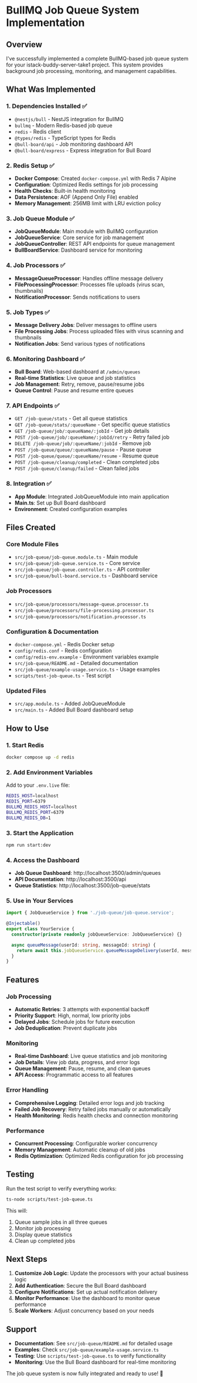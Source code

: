 # BullMQ Job Queue System Implementation

## Overview

I've successfully implemented a complete BullMQ-based job queue system for your istack-buddy-server-take1 project. This system provides background job processing, monitoring, and management capabilities.

## What Was Implemented

### 1. Dependencies Installed ✅

- `@nestjs/bull` - NestJS integration for BullMQ
- `bullmq` - Modern Redis-based job queue
- `redis` - Redis client
- `@types/redis` - TypeScript types for Redis
- `@bull-board/api` - Job monitoring dashboard API
- `@bull-board/express` - Express integration for Bull Board

### 2. Redis Setup ✅

- **Docker Compose**: Created `docker-compose.yml` with Redis 7 Alpine
- **Configuration**: Optimized Redis settings for job processing
- **Health Checks**: Built-in health monitoring
- **Data Persistence**: AOF (Append Only File) enabled
- **Memory Management**: 256MB limit with LRU eviction policy

### 3. Job Queue Module ✅

- **JobQueueModule**: Main module with BullMQ configuration
- **JobQueueService**: Core service for job management
- **JobQueueController**: REST API endpoints for queue management
- **BullBoardService**: Dashboard service for monitoring

### 4. Job Processors ✅

- **MessageQueueProcessor**: Handles offline message delivery
- **FileProcessingProcessor**: Processes file uploads (virus scan, thumbnails)
- **NotificationProcessor**: Sends notifications to users

### 5. Job Types ✅

- **Message Delivery Jobs**: Deliver messages to offline users
- **File Processing Jobs**: Process uploaded files with virus scanning and thumbnails
- **Notification Jobs**: Send various types of notifications

### 6. Monitoring Dashboard ✅

- **Bull Board**: Web-based dashboard at `/admin/queues`
- **Real-time Statistics**: Live queue and job statistics
- **Job Management**: Retry, remove, pause/resume jobs
- **Queue Control**: Pause and resume entire queues

### 7. API Endpoints ✅

- `GET /job-queue/stats` - Get all queue statistics
- `GET /job-queue/stats/:queueName` - Get specific queue statistics
- `GET /job-queue/job/:queueName/:jobId` - Get job details
- `POST /job-queue/job/:queueName/:jobId/retry` - Retry failed job
- `DELETE /job-queue/job/:queueName/:jobId` - Remove job
- `POST /job-queue/queue/:queueName/pause` - Pause queue
- `POST /job-queue/queue/:queueName/resume` - Resume queue
- `POST /job-queue/cleanup/completed` - Clean completed jobs
- `POST /job-queue/cleanup/failed` - Clean failed jobs

### 8. Integration ✅

- **App Module**: Integrated JobQueueModule into main application
- **Main.ts**: Set up Bull Board dashboard
- **Environment**: Created configuration examples

## Files Created

### Core Module Files

- `src/job-queue/job-queue.module.ts` - Main module
- `src/job-queue/job-queue.service.ts` - Core service
- `src/job-queue/job-queue.controller.ts` - API controller
- `src/job-queue/bull-board.service.ts` - Dashboard service

### Job Processors

- `src/job-queue/processors/message-queue.processor.ts`
- `src/job-queue/processors/file-processing.processor.ts`
- `src/job-queue/processors/notification.processor.ts`

### Configuration & Documentation

- `docker-compose.yml` - Redis Docker setup
- `config/redis.conf` - Redis configuration
- `config/redis-env.example` - Environment variables example
- `src/job-queue/README.md` - Detailed documentation
- `src/job-queue/example-usage.service.ts` - Usage examples
- `scripts/test-job-queue.ts` - Test script

### Updated Files

- `src/app.module.ts` - Added JobQueueModule
- `src/main.ts` - Added Bull Board dashboard setup

## How to Use

### 1. Start Redis

```bash
docker compose up -d redis
```

### 2. Add Environment Variables

Add to your `.env.live` file:

```bash
REDIS_HOST=localhost
REDIS_PORT=6379
BULLMQ_REDIS_HOST=localhost
BULLMQ_REDIS_PORT=6379
BULLMQ_REDIS_DB=1
```

### 3. Start the Application

```bash
npm run start:dev
```

### 4. Access the Dashboard

- **Job Queue Dashboard**: http://localhost:3500/admin/queues
- **API Documentation**: http://localhost:3500/api
- **Queue Statistics**: http://localhost:3500/job-queue/stats

### 5. Use in Your Services

```typescript
import { JobQueueService } from './job-queue/job-queue.service';

@Injectable()
export class YourService {
  constructor(private readonly jobQueueService: JobQueueService) {}

  async queueMessage(userId: string, messageId: string) {
    return await this.jobQueueService.queueMessageDelivery(userId, messageId);
  }
}
```

## Features

### Job Processing

- **Automatic Retries**: 3 attempts with exponential backoff
- **Priority Support**: High, normal, low priority jobs
- **Delayed Jobs**: Schedule jobs for future execution
- **Job Deduplication**: Prevent duplicate jobs

### Monitoring

- **Real-time Dashboard**: Live queue statistics and job monitoring
- **Job Details**: View job data, progress, and error logs
- **Queue Management**: Pause, resume, and clean queues
- **API Access**: Programmatic access to all features

### Error Handling

- **Comprehensive Logging**: Detailed error logs and job tracking
- **Failed Job Recovery**: Retry failed jobs manually or automatically
- **Health Monitoring**: Redis health checks and connection monitoring

### Performance

- **Concurrent Processing**: Configurable worker concurrency
- **Memory Management**: Automatic cleanup of old jobs
- **Redis Optimization**: Optimized Redis configuration for job processing

## Testing

Run the test script to verify everything works:

```bash
ts-node scripts/test-job-queue.ts
```

This will:

1. Queue sample jobs in all three queues
2. Monitor job processing
3. Display queue statistics
4. Clean up completed jobs

## Next Steps

1. **Customize Job Logic**: Update the processors with your actual business logic
2. **Add Authentication**: Secure the Bull Board dashboard
3. **Configure Notifications**: Set up actual notification delivery
4. **Monitor Performance**: Use the dashboard to monitor queue performance
5. **Scale Workers**: Adjust concurrency based on your needs

## Support

- **Documentation**: See `src/job-queue/README.md` for detailed usage
- **Examples**: Check `src/job-queue/example-usage.service.ts`
- **Testing**: Use `scripts/test-job-queue.ts` to verify functionality
- **Monitoring**: Use the Bull Board dashboard for real-time monitoring

The job queue system is now fully integrated and ready to use! 🎉
